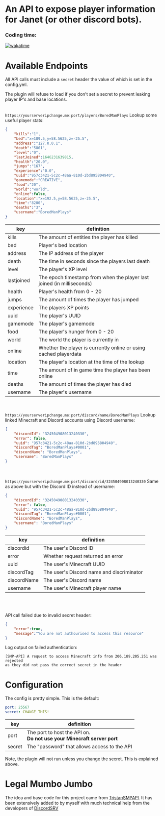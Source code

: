 
# An API to expose player information for Janet (or other discord bots).

### Coding time:
[![wakatime](https://wakatime.com/badge/user/d835e453-8200-4955-8277-80c4e9e3809b/project/2093c49e-2b5c-4aa2-91ad-c86aeef24eff.svg)](https://wakatime.com/badge/user/d835e453-8200-4955-8277-80c4e9e3809b/project/2093c49e-2b5c-4aa2-91ad-c86aeef24eff)
# Available Endpoints
All API calls must include a `secret` header the value of which is set in the config.yml.

The plugin will refuse to load if you don't set a secret to prevent leaking player IP's and base locations.
<br><br><br>
`https://yourserveripchange.me:port/players/BoredManPlays` Lookup some useful player stats:

```json
{
    "kills":"1",
    "bed":"x=189.5,y=58.5625,z=-25.5",
    "address":"127.0.0.1",
    "death":"5801",
    "level":"0",
    "lastJoined":1646231639815,
    "health":"20.0",
    "jumps":"167",
    "experience":"0.0",
    "uuid":"957c3421-5c2c-48aa-810d-2bd895804940",
    "gamemode":"CREATIVE",
    "food":"20",
    "world":"world",
    "online":false,
    "location":"x=192.5,y=58.5625,z=-25.5",
    "time":"8200",
    "deaths":"3",
    "username":"BoredManPlays"
}
```
| key        | definition                                                             |
|------------|------------------------------------------------------------------------|
| kills      | The amount of entities the player has killed                           |
| bed        | Player's bed location                                                  |
| address    | The IP address of the player                                           |
| death      | The time in seconds since the players last death                       |
| level      | The player's XP level                                                  |
| lastjoined | The epoch timestamp from when the player last joined (in milliseconds) |
| health     | Player's health from 0 - 20                                            |
| jumps      | The amount of times the player has jumped                              |
| experience | The players XP points                                                  |
| uuid       | The player's UUID                                                      |
| gamemode   | The player's gamemode                                                  |
| food       | The player's hunger from 0 - 20                                        |
| world      | The world the player is currently in                                   |
| online     | Whether the player is currently online or using cached playerdata      |
| location   | The player's location at the time of the lookup                        |
| time       | The amount of in game time the player has been online                  |
| deaths     | The amount of times the player has died                                |
| username   | The player's username                                                  |

<br><br>
`https://yourserveripchange.me:port/discord/name/BoredManPlays` Lookup linked Minecraft and Discord accounts using Discord username:

```json
{
    "discordId": "324504908013240330",
    "error": false,
    "uuid": "957c3421-5c2c-48aa-810d-2bd895804940",
    "discordTag": "BoredManPlays#0001",
    "discordName": "BoredManPlays",
    "username": "BoredManPlays"
}
```
<br><br>
`https://yourserveripchange.me:port/discord/id/324504908013240330` Same as above but with the Discord ID instead of username:

```json
{
    "discordId": "324504908013240330",
    "error": false,
    "uuid": "957c3421-5c2c-48aa-810d-2bd895804940",
    "discordTag": "BoredManPlays#0001",
    "discordName": "BoredManPlays",
    "username": "BoredManPlays"
}
```
| key         | definition                                |
|-------------|-------------------------------------------|
| discordid   | The user's Discord ID                     |
| error       | Whether request returned an error         |
| uuid        | The user's Minecraft UUID                 |
| discordTag  | The user's Discord name and discriminator |
| discordName | The user's Discord name                   |
| username    | The user's Minecraft player name          |

<br><br>

API call failed due to invalid secret header:
```json
{
    "error":true,
    "message":"You are not authourised to access this resource"
}
```
Log output on failed authentication:
```log
[SMP-API] A request to access Minecraft info from 206.189.205.251 was rejected 
as they did not pass the correct secret in the header
```

# Configuration
The config is pretty simple. This is the default:
```yml
port: 25567
secret: CHANGE THIS!
```
| key    | definition                                                             |
|--------|------------------------------------------------------------------------|
| port   | The port to host the API on.<br/> **Do not use your Minecraft server port** |
| secret | The "password" that allows access to the API                           |

Note, the plugin will not run unless you change the secret. This is explained above.

# Legal Mumbo Jumbo
The idea and base code for this project came from [TristanSMPAPI](https://github.com/twisttaan/TristanSMPAPI).
It has been extensively added to by myself with much technical help from the developers of [DiscordSRV](https://github.com/DiscordSRV/DiscordSRV/) 
